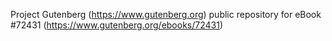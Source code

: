 Project Gutenberg (https://www.gutenberg.org) public repository
for eBook #72431 (https://www.gutenberg.org/ebooks/72431)
